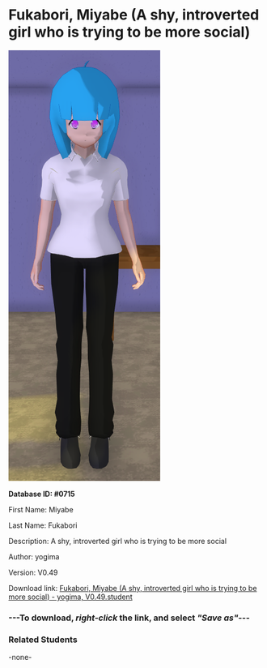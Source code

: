 # Fukabori, Miyabe (A shy, introverted girl who is trying to be more social)

<img src="../../Files/Images/Fukabori, Miyabe (A shy, introverted girl who is trying to be more social).png" title="Fukabori, Miyabe (A shy, introverted girl who is trying to be more social) - yogima, V0.49">

**Database ID: #0715**

First Name: Miyabe

Last Name: Fukabori

Description: A shy, introverted girl who is trying to be more social

Author: yogima

Version: V0.49

Download link: <a href="https://raw.githubusercontent.com/Arbiter1223/Daigaku-Gurashi-Custom-Students/master/Files/Student%20Files/Fukabori%2C%20Miyabe%20(A%20shy%2C%20introverted%20girl%20who%20is%20trying%20to%20be%20more%20social)%20-%20yogima%2C%20V0.49.student">Fukabori, Miyabe (A shy, introverted girl who is trying to be more social) - yogima, V0.49.student</a>

### ---**To download, _right-click_ the link, and select _"Save as"_**---

### Related Students

-none-

